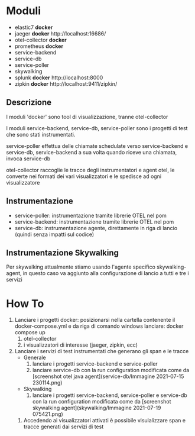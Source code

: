 # Moduli
- elastic7 **docker**
- jaeger **docker** http://localhost:16686/
- otel-collector **docker**
- prometheus **docker**
- service-backend
- service-db
- service-poller
- skywalking
- splunk **docker** http://localhost:8000
- zipkin **docker** http://localhost:9411/zipkin/

## Descrizione
I moduli 'docker' sono tool di visualizzazione, tranne otel-collector

I moduli service-backend, service-db, service-poller sono i progetti di test che sono stati instrumentati.

service-poller effettua delle chiamate schedulate verso service-backend e service-db, 
service-backend a sua volta quando riceve una chiamata, invoca service-db

otel-collector raccoglie le tracce degli instrumentatori e agent otel, le converte nei formati dei vari visualizzatori e le spedisce ad ogni visualizzatore

## Instrumentazione

- service-poller: instrumentazione tramite librerie OTEL nel pom
- service-backend: instrumentazione tramite librerie OTEL nel pom
- service-db: instrumentazione agente, direttamente in riga di lancio (quindi senza impatti sul codice)

## Instrumentazione Skywalking

Per skywalking attualmente stiamo usando l'agente specifico skywalking-agent, in questo caso va aggiunto 
alla configurazione di lancio a tutti e tre i servizi

# How To

1. Lanciare i progetti docker: posizionarsi nella cartella contenente il docker-compose.yml
  e da riga di comando windows lanciare: docker compose up
    1. otel-collector
    1. i visualizzatori di interesse (jaeger, zipkin, ecc)
1. Lanciare i servizi di test instrumentati che generano gli span e le tracce
    - Generale
        1. lanciare i progetti service-backend e service-poller
        1. lanciare service-db con la run configuration modificata come da [screenshot otel java agent](service-db/Immagine 2021-07-15 230114.png)
    - Skywalking
        1. lanciare i progetti service-backend, service-poller e service-db con la run configuration modificata come da [screenshot skywalking agent](skywalking/Immagine 2021-07-19 075421.png)
    1. Accedendo ai visualizzatori attivati è possibile visulalizzare span e tracce generati dai servizi di test